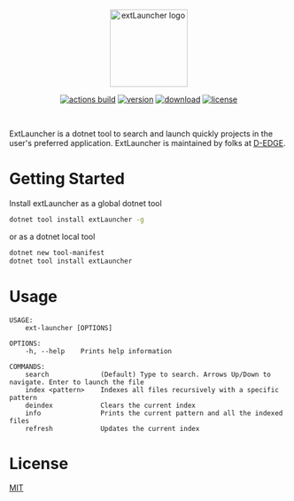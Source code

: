 <br />

<p align="center">
    <img src="https://raw.githubusercontent.com/akhansari/extLauncher/main/extLauncher.png" alt="extLauncher logo" height="140">
</p>

<p align="center">
    <a href="https://github.com/akhansari/extLauncher/actions" title="actions"><img src="https://github.com/akhansari/akhansari/actions/workflows/build.yml/badge.svg?branch=main" alt="actions build" /></a>
    <a href="https://www.nuget.org/packages/extLauncher/" title="nuget"><img src="https://img.shields.io/nuget/vpre/extLauncher" alt="version" /></a>
    <a href="https://www.nuget.org/stats/packages/extLauncher?groupby=Version" title="stats"><img src="https://img.shields.io/nuget/dt/extLauncher" alt="download" /></a> 
    <a href="https://raw.githubusercontent.com/akhansari/extLauncher/main/LICENSE" title="license"><img src="https://img.shields.io/github/license/akhansari/extLauncher" alt="license" /></a>
</p>

<br />

ExtLauncher is a dotnet tool to search and launch quickly projects in the user's preferred application. ExtLauncher is maintained by folks at [D-EDGE](https://www.d-edge.com/).

# Getting Started

Install extLauncher as a global dotnet tool

``` bash
dotnet tool install extLauncher -g
``` 

or as a dotnet local tool

``` bash
dotnet new tool-manifest
dotnet tool install extLauncher
```` 

# Usage

```
USAGE:
    ext-launcher [OPTIONS]

OPTIONS:
    -h, --help    Prints help information

COMMANDS:
    search             (Default) Type to search. Arrows Up/Down to navigate. Enter to launch the file
    index <pattern>    Indexes all files recursively with a specific pattern
    deindex            Clears the current index
    info               Prints the current pattern and all the indexed files
    refresh            Updates the current index
```

# License

[MIT](./LICENSE)
